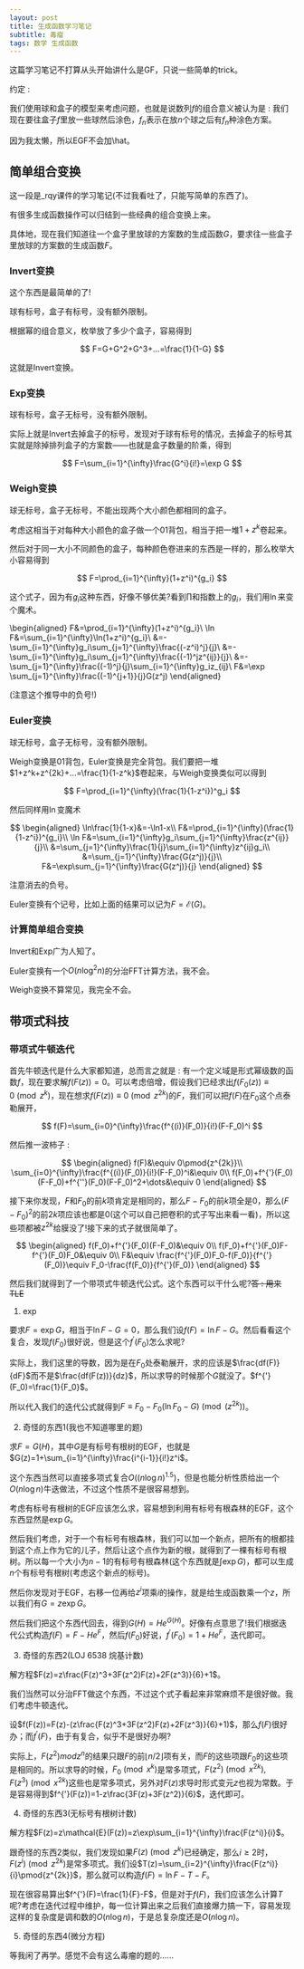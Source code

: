 ```yaml
---
layout: post
title: 生成函数学习笔记
subtitle: 毒瘤
tags: 数学 生成函数
---
```


这篇学习笔记不打算从头开始讲什么是GF，只说一些简单的trick。

约定 : 

我们使用球和盒子的模型来考虑问题，也就是说数列$f$的组合意义被认为是 : 我们现在要往盒子$f$里放一些球然后涂色，$f_n$表示在放$n$个球之后有$f_n$种涂色方案。

因为我太懒，所以EGF不会加\hat。

## 简单组合变换

这一段是_rqy课件的学习笔记(不过我看吐了，只能写简单的东西了)。

有很多生成函数操作可以归结到一些经典的组合变换上来。

具体地，现在我们知道往一个盒子里放球的方案数的生成函数$G$，要求往一些盒子里放球的方案数的生成函数$F$。

### Invert变换

这个东西是最简单的了!

球有标号，盒子有标号，没有额外限制。

根据幂的组合意义，枚举放了多少个盒子，容易得到

$$
F=G+G^2+G^3+...=\frac{1}{1-G}
$$

这就是Invert变换。

### Exp变换

球有标号，盒子无标号，没有额外限制。

实际上就是Invert去掉盒子的标号，发现对于球有标号的情况，去掉盒子的标号其实就是除掉排列盒子的方案数——也就是盒子数量的阶乘，得到

$$
F=\sum_{i=1}^{\infty}\frac{G^i}{i!}=\exp G
$$

### Weigh变换

球无标号，盒子无标号，不能出现两个大小颜色都相同的盒子。

考虑这相当于对每种大小颜色的盒子做一个01背包，相当于把一堆$1+z^k$卷起来。

然后对于同一大小不同颜色的盒子，每种颜色卷进来的东西是一样的，那么枚举大小容易得到

$$
F=\prod_{i=1}^{\infty}(1+z^i)^{g_i}
$$

这个式子，因为有$g_i$这种东西，好像不够优美?看到$\prod$和指数上的$g_i$，我们用$\ln$来变个魔术。

\begin{aligned}
F&=\prod_{i=1}^{\infty}(1+z^i)^{g_i}\\
\ln F&=\sum_{i=1}^{\infty}\ln(1+z^i)^{g_i}\\
&=-\sum_{i=1}^{\infty}g_i\sum_{j=1}^{\infty}\frac{(-z^i)^j}{j}\\
&=-\sum_{i=1}^{\infty}g_i\sum_{j=1}^{\infty}\frac{(-1)^jz^{ij}}{j}\\
&=-\sum_{j=1}^{\infty}\frac{(-1)^j}{j}\sum_{i=1}^{\infty}g_iz_{ij}\\
F&=\exp \sum_{j=1}^{\infty}\frac{(-1)^{j+1}}{j}G(z^j)
\end{aligned}

(注意这个推导中的负号!)

### Euler变换

球无标号，盒子无标号，没有额外限制。

Weigh变换是01背包，Euler变换是完全背包。我们要把一堆$1+z^k+z^{2k}+...=\frac{1}{1-z^k}$卷起来，与Weigh变换类似可以得到

$$
F=\prod_{i=1}^{\infty}(\frac{1}{1-z^i})^g_i
$$

然后同样用$\ln$变魔术

$$
\begin{aligned}
\ln\frac{1}{1-x}&=-\ln1-x\\
F&=\prod_{i=1}^{\infty}(\frac{1}{1-z^i})^{g_i}\\
\ln F&=\sum_{i=1}^{\infty}g_i\sum_{j=1}^{\infty}\frac{z^{ij}}{j}\\
&=\sum_{j=1}^{\infty}\frac{1}{j}\sum_{i=1}^{\infty}z^{ij}g_i\\
&=\sum_{j=1}^{\infty}\frac{G(z^j)}{j}\\
F&=\exp\sum_{j=1}^{\infty}\frac{G(z^j)}{j}
\end{aligned}
$$

注意消去的负号。

Euler变换有个记号，比如上面的结果可以记为$F=\mathcal{E}(G)$。

### 计算简单组合变换

Invert和Exp广为人知了。

Euler变换有一个$O(n\log^2 n)$的分治FFT计算方法，我不会。

Weigh变换不算常见，我完全不会。

## 带项式科技

### 带项式牛顿迭代

首先牛顿迭代是什么大家都知道，总而言之就是 : 有一个定义域是形式幂级数的函数$f$，现在要求解$f(F(z))=0$。可以考虑倍增，假设我们已经求出$f(F_0(z))\equiv 0\pmod{z^k}$，现在想求$f(F(z))\equiv 0\pmod{z^{2k}}$的$F$，我们可以把$f(F)$在$F_0$这个点泰勒展开，

$$
f(F)=\sum_{i=0}^{\infty}\frac{f^{(i)}(F_0)}{i!}(F-F_0)^i
$$

然后推一波柿子 : 

$$
\begin{aligned}
f(F)&\equiv 0\pmod{z^{2k}}\\
\sum_{i=0}^{\infty}\frac{f^{(i)}(F_0)}{i!}(F-F_0)^i&\equiv 0\\
f(F_0)+f^{'}(F_0)(F-F_0)+f^{''}(F_0)(F-F_0)^2+\dots&\equiv 0
\end{aligned}
$$

接下来你发现，$F$和$F_0$的前$k$项肯定是相同的，那么$F-F_0$的前$k$项全是$0$，那么$(F-F_0)^2$的前$2k$项应该也都是0(这个可以自己把卷积的式子写出来看一看)，所以这些项都被$z^{2k}$给膜没了!接下来的式子就很简单了。

$$
\begin{aligned}
f(F_0)+f^{'}(F_0)(F-F_0)&\equiv 0\\
f(F_0)+f^{'}(F_0)F-f^{'}(F_0)F_0&\equiv 0\\
F&\equiv \frac{f^{'}(F_0)F_0-f(F_0)}{f^{'}(F_0)}\equiv F_0-\frac{f(F_0)}{f^{'}(F_0)}
\end{aligned}
$$

然后我们就得到了一个带项式牛顿迭代公式。这个东西可以干什么呢?~~答 : 用来TLE~~

1. $\exp$

要求$F=\exp G$，相当于$\ln F-G=0$，那么我们设$f(F)=\ln F-G$。然后看看这个复合，发现$f(F_0)$很好说，但是这个$f^{'}(F_0)$怎么求呢?

实际上，我们这里的导数，因为是在$F_0$处泰勒展开，求的应该是$\frac{df(F)}{dF}$而不是$\frac{df(F(z))}{dz}$，所以求导的时候那个$G$就没了。$f^{'}(F_0)=\frac{1}{F_0}$。

所以代入我们的迭代公式就得到$F\equiv F_0-F_0(\ln F_0-G)\pmod(z^{2k})$。

2. 奇怪的东西1(我也不知道哪里的题)

求$F=G(H)$，其中$G$是有标号有根树的EGF，也就是$G(z)=1+\sum_{i=1}^{\infty}\frac{i^{i-1}}{i!}z^i$。

这个东西当然可以直接多项式复合$O((n\log n)^{1.5})$，但是也能分析性质给出一个$O(n\log n)$牛迭做法，不过这个性质不是很容易想到。

考虑有标号有根树的EGF应该怎么求，容易想到利用有标号有根森林的EGF，这个东西显然是$\exp G$。

然后我们考虑，对于一个有标号有根森林，我们可以加一个新点，把所有的根都挂到这个点上作为它的儿子，然后让这个点作为新的根，就得到了一棵有标号有根树。所以每一个大小为$n-1$的有标号有根森林(这个东西就是$\int\exp G$)，都可以生成$n$个有标号有根树(考虑这个新点的标号)。

然后你发现对于EGF，右移一位再给$z^i$项乘$i$的操作，就是给生成函数乘一个$z$，所以我们有$G=z\exp G$。

然后我们把这个东西代回去，得到$G(H)=He^{G(H)}$。好像有点意思了!我们根据迭代公式构造$f(F)=F-He^F$，然后$f(F_0)$好说，$f^{'}(F_0)=1+He^F$，迭代即可。

3. 奇怪的东西2(LOJ 6538 烷基计数)

解方程$F(z)=z\frac{F(z)^3+3F(z^2)F(z)+2F(z^3)}{6}+1$。

我们当然可以分治FFT做这个东西，不过这个式子看起来非常麻烦不是很好做。我们考虑牛顿迭代。

设$f(F(z))=F(z)-(z\frac{F(z)^3+3F(z^2)F(z)+2F(z^3)}{6}+1)$，那么$f(F)$很好办；而$f^{'}(F)$，由于有复合，似乎不是很好办啊?

实际上，$F(z^2) mod z^n$的结果只跟$F$的前$\lfloor n/2\rfloor$项有关，而$F$的这些项跟$F_0$的这些项是相同的。所以求导的时候，$F_0\pmod{x^k}$是常多项式，$F(z^2)\pmod{x^{2k}},F(z^3)\pmod{x^{2k}}$这些也是常多项式，另外对$F(z)$求导时形式变元$z$也视为常数。于是容易得到$f^{'}(F(z))=1-z\frac{3F(z)+3F(z^2)}{6}$，迭代即可。

4. 奇怪的东西3(无标号有根树计数)

解方程$F(z)=z\mathcal{E}(F(z))=z\exp\sum_{i=1}^{\infty}\frac{F(z^i)}{i}$。

跟奇怪的东西2类似，我们发现如果$F(z)\pmod{z^k}$已经确定，那么$i\geq 2$时，$F(z^i)\pmod{z^{2k}}$是常多项式。我们设$T(z)=\sum_{i=2}^{\infty}\frac{F(z^i)}{i}\pmod{z^{2k}}$，那么就可以构造$f(F)=\ln F-T-F$。

现在很容易算出$f^{'}(F)=\frac{1}{F}-F$，但是对于$f(F)$，我们应该怎么计算$T$呢?考虑在迭代过程中维护，每一位计算出来之后我们直接爆力搞一下，容易发现这样的复杂度是调和数的$O(n\log n)$，于是总复杂度还是$O(n\log n)$。

5. 奇怪的东西4(微分方程)

等我闲了再学。感觉不会有这么毒瘤的题的......



